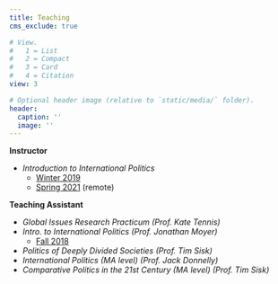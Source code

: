 ```yaml
---
title: Teaching
cms_exclude: true

# View.
#   1 = List
#   2 = Compact
#   3 = Card
#   4 = Citation
view: 3

# Optional header image (relative to `static/media/` folder).
header:
  caption: ''
  image: ''
---
```


**Instructor**  
* *Introduction to International Politics*  
  *  [Winter 2019](/teaching/eval2019.pdf/)
  *  [Spring 2021](/teaching/eval2021.pdf/) (remote)
  

**Teaching Assistant** 
* *Global Issues Research Practicum (Prof. Kate Tennis)*  
* *Intro. to International Politics (Prof. Jonathan Moyer)* 
  * [Fall 2018](/teaching/eval_ta_2018.pdf/)
* *Politics of Deeply Divided Societies (Prof. Tim Sisk)*
* *International Politics (MA level) (Prof. Jack Donnelly)*  
* *Comparative Politics in the 21st Century (MA level) (Prof. Tim Sisk)*
